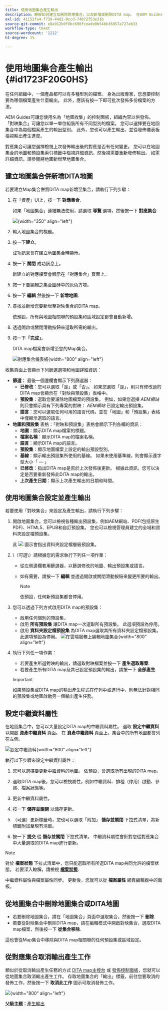 ```yaml
---
title: 使用地圖集合產生輸出
description: 瞭解如何建立及刪除對應集合，以及新增或刪除DITA map。 在AEM Guides中，從地圖集合設定、產生和取消輸出產生工作。
exl-id: 41152fa4-f739-44d2-9ccd-74072f53e31b
source-git-commit: e8a912b0f8bc690fceade0b54bb36057a727ab33
workflow-type: tm+mt
source-wordcount: '1212'
ht-degree: 1%

---
```


# 使用地圖集合產生輸出 {#id1723F20G0HS}

在任何組織中，一個產品都可以有多種型別的檔案。 身為出版專家，您想要控制要為哪個檔案產生什麼輸出。 此外，應該有按一下即可批次發佈多份檔案的方法。

AEM Guides可讓您使用名為「地圖收集」的控制面板，組織內容以供發佈。 「對映集合」可讓您以單一單位組裝所有不同型別的檔案。 您可以選擇要在地圖集合中為每個檔案產生的輸出型別。 此外，您也可以產生輸出，並從發佈儀表板檢視輸出產生進度。

對應集合可讓您選擇檢視上次發佈輸出後的對應是否有任何變更。 您可以在地圖集合的地圖和預設集索引標籤中檢視詳細資訊，然後視需要重新發佈輸出。 如需詳細資訊，請參閱將地圖新增至地圖集合。

## 建立地圖集合併新增DITA地圖

若要建立Map集合併將DITA map新增至集合，請執行下列步驟：

1. 在「資產」UI上，按一下 **對應集合**.

   如果「地圖集合」連結無法使用，請選取 **導覽** 選項，然後按一下 **對應集合**.

   ![](images/access-map-collection-left-rail.png){width="350" align="left"}

1. 輸入地圖集合的標題。
1. 按一下&#x200B;**建立**。

   成功訊息會在建立地圖集合時顯示。

1. 按一下 **關閉** 成功訊息上。

   新建立的對應檔案會顯示在「對應集合」頁面上。

1. 按一下要編輯之集合圖磚中的灰色方塊。
1. 按一下 **編輯** 然後按一下 **新增地圖**.
1. 尋找並新增您要新增至對映集合的DITA map。

   依預設，所有與地圖相關聯的預設集和區域設定都會自動新增。

1. 透過開啟或關閉滑動按鈕來選取所需的輸出。
1. 按一下&#x200B;**「完成」**。

   DITA map檔案會新增至您的Map集合。

   ![對應集合儀表板](./images/map-collection-dashboard.png){width="800" align="left"}

收集頁面上會顯示下列篩選選項和地圖詳細資訊：

- **篩選：** 最後一個邊欄會顯示下列篩選器：
   - **已修改**：您可以選取「是」或「否」。 如果您選取「是」，則只有修改過的DITA map會顯示在「對映與預設集」表格中。
   - **預設集**：選取您要濾除地圖檔案的預設集。 例如，如果您選擇 *AEM網站* 則只會顯示具有下列專案的對映： *AEM網站* 已設定輸出預設集。
   - **語言**：您可以選取任何可用的語言代碼，並在「地圖」和「預設集」表格中僅顯示選取的語言。
- **地圖和預設集** 表格：「對映和預設集」表格會顯示下列各欄的資訊：
   - **地圖**：顯示DITA map檔案的標題。
   - **檔案名稱**：顯示DITA map的檔案名稱。
   - **語言**：顯示DITA map的語言。
   - **預設集**：顯示地圖檔案上設定的輸出預設型別。
   - **基線**：顯示輸出預設集所使用的基線。  如果未使用基準線，則會顯示連字型大小「 — 」
   - **已修改**：指出DITA map是否於上次發佈後更新。 根據此資訊，您可以決定是否要重新發佈此DITA map的輸出。
   - **上次產生日期**：顯示上次產生輸出的日期和時間。

## 使用地圖集合設定並產生輸出

若要使用「對映集合」來設定及產生輸出，請執行下列步驟：

1. 開啟地圖集合。您可以檢視各種輸出預設集，例如AEM網站、PDF(包括原生PDF)、HTML5、EPUB和自訂預設集。 您也可以檢視管理員建立的全域和資料夾設定檔預設集。

   此 ![](images/global-preset-icon.svg) 圖示會指出資料夾設定檔層級預設集。
1. \（可選\）請根據您的需求執行下列任一項作業：
   - 從左側邊欄套用篩選器，以篩選修改的地圖、輸出預設集或語言。
   - 如有需要，請按一下 **編輯** 並透過開啟或關閉滑動按鈕來變更所要的輸出。



     >[!NOTE]
     >  
     > 依預設，任何新預設集都會停用。

1. 您可以透過下列方式啟用DITA map的預設集：

   - 啟用任何個別的預設集。
   - 啟用 **所有預設集** 讓DITA map一次選取所有預設集。 此選項預設為停用。
   - 啟用 **資料夾設定檔預設集** 為DITA map選取其所有資料夾設定檔預設集。 此選項預設為停用。
     ![在雲端服務上編輯地圖集合](images/edit-map-collection-cs.png){width="800" align="left"}



1. 執行下列任一項作業：

   - 若要產生所選對映的輸出，請選取對映檔案並按一下 **產生選取專案**.
   - 若要產生所有DITA map及其已設定預設集的輸出，請按一下 **全部產生**.

   >[!IMPORTANT]
   >
   > 如果預設集或DITA map的輸出產生程式在佇列中或進行中，則無法針對相同的預設集或地圖啟動另一個輸出產生任務。

## 設定中繼資料屬性

在地圖集合中，您可以大量設定DITA map的中繼資料屬性。 選取 **設定中繼資料**  以開啟 **資產中繼資料** 頁面。 在 **資產中繼資料** 頁面上，集合中的所有地圖都會列在左側。

![設定中繼資料](images/map-collection-asset-metadata.png){width="800" align="left"}

執行以下步驟來設定中繼資料屬性：

1. 您可以選擇要更新中繼資料的地圖。 依預設，會選取所有出現的DITA map。

1. 選取DITA map後，您可以檢視屬性，例如中繼資料、排程（停用）啟動、參照、檔案狀態等。

1. 更新中繼資料屬性。

1. 按一下 **儲存並關閉** 以儲存更新。
1. （可選）更新標籤時，您也可以選取「附加」 **儲存並關閉** 下拉式清單，將新標籤附加至現有清單。
1. 按一下 **提交** 從 **儲存並關閉** 下拉式清單。
中繼資料屬性會針對您從對應集合中大量選取的DITA map進行更新。

>[!NOTE]
> 
>對於 **檔案狀態** 下拉式清單中，您只能選取所有所選DITA map共同允許的檔案狀態。 若要深入瞭解，請檢視 [**檔案狀態**](./web-editor-document-states.md).

中繼資料屬性與檔案屬性同步。 更新後，您就可以從 **檔案屬性** 網頁編輯器中的面板。



## 從地圖集合中刪除地圖集合或DITA地圖

- 若要刪除地圖集合，請在「地圖集合」頁面中選取集合，然後按一下 **刪除**.
- 若要從對映集合中刪除DITA map，請在編輯模式中開啟對映集合，選取DITA map檔案，然後按一下 **從集合移除**.

這也會從Map集合中移除與DITA map相關聯的任何預設集或區域設定。


## 從對應集合取消輸出產生工作

類似於從取消輸出產生任務的方式 [DITA map主控台](generate-output-for-a-dita-map.md#id2061H100T5Z) 或 [發佈控制面板](generate-output-publish-dashboard.md#)，您就可以從地圖集合取消輸出產生工作。 存取地圖集合的「輸出」標籤，前往您要取消的發佈工作，然後按一下 **取消此工作** 圖示可取消發佈工作。

![](images/cancel-publish-task-map-collection.png){width="800" align="left"}

**父級主題：**[&#x200B;產生輸出](generate-output.md)

